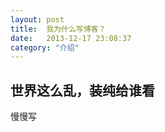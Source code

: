 ```yaml
---
layout: post
title:  我为什么写博客？
date:   2013-12-17 23:08:37
category: "介绍"
---
```


<h2 id="tagline">世界这么乱，装纯给谁看</h2>

慢慢写